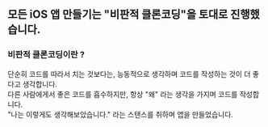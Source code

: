 ## 모든 iOS 앱 만들기는 "비판적 클론코딩"을 토대로 진행했습니다.

### 비판적 클론코딩이란 ?
단순히 코드를 따라서 치는 것보다는, 능동적으로 생각하며 코드를 작성하는 것이 더 좋다고 생각합니다.   
다른 사람에게서 좋은 코드를 흡수하지만, 항상 "왜" 라는 생각을 가지며 코드를 작성합니다.   
"나는 이렇게도 생각해보았습니다." 라는 스탠스를 취하며 앱을 만들었습니다.   
